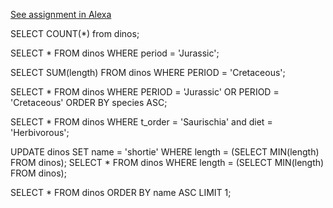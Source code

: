 [See assignment in Alexa](https://alexa.bitmaker.co/cohorts/72/assignments/2247/latest)

SELECT COUNT(*) from dinos;

SELECT * FROM dinos WHERE period = 'Jurassic';

SELECT SUM(length) FROM dinos WHERE PERIOD = 'Cretaceous';

SELECT * FROM dinos WHERE PERIOD = 'Jurassic' OR PERIOD = 'Cretaceous' ORDER BY species ASC;

SELECT * FROM dinos WHERE t_order = 'Saurischia' and diet = 'Herbivorous';

UPDATE dinos SET name = 'shortie' WHERE length = (SELECT MIN(length) FROM dinos);
SELECT * FROM dinos WHERE length = (SELECT MIN(length) FROM dinos);

SELECT * FROM dinos ORDER BY name ASC LIMIT 1;